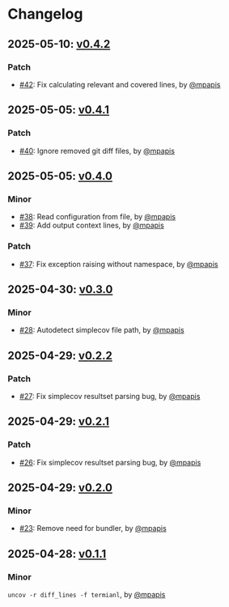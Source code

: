 # Changelog

## 2025-05-10: [v0.4.2](https://github.com/mpapis/uncov/releases/tag/v0.4.2)

### Patch

- [#42](https://github.com/mpapis/uncov/pull/42): Fix calculating relevant and covered lines, by [@mpapis](https://github.com/mpapis)



## 2025-05-05: [v0.4.1](https://github.com/mpapis/uncov/releases/tag/v0.4.1)

### Patch

- [#40](https://github.com/mpapis/uncov/pull/40): Ignore removed git diff files, by [@mpapis](https://github.com/mpapis)



## 2025-05-05: [v0.4.0](https://github.com/mpapis/uncov/releases/tag/v0.4.0)

### Minor

- [#38](https://github.com/mpapis/uncov/pull/38): Read configuration from file, by [@mpapis](https://github.com/mpapis)
- [#39](https://github.com/mpapis/uncov/pull/39): Add output context lines, by [@mpapis](https://github.com/mpapis)

### Patch

- [#37](https://github.com/mpapis/uncov/pull/37): Fix exception raising without namespace, by [@mpapis](https://github.com/mpapis)



## 2025-04-30: [v0.3.0](https://github.com/mpapis/uncov/releases/tag/v0.3.0)

### Minor

- [#28](https://github.com/mpapis/uncov/pull/28): Autodetect simplecov file path, by [@mpapis](https://github.com/mpapis)



## 2025-04-29: [v0.2.2](https://github.com/mpapis/uncov/releases/tag/v0.2.2)

### Patch

- [#27](https://github.com/mpapis/uncov/pull/27): Fix simplecov resultset parsing bug, by [@mpapis](https://github.com/mpapis)


## 2025-04-29: [v0.2.1](https://github.com/mpapis/uncov/releases/tag/v0.2.1)

### Patch

- [#26](https://github.com/mpapis/uncov/pull/26): Fix simplecov resultset parsing bug, by [@mpapis](https://github.com/mpapis)


## 2025-04-29: [v0.2.0](https://github.com/mpapis/uncov/releases/tag/v0.2.0)

### Minor

- [#23](https://github.com/mpapis/uncov/pull/23): Remove need for bundler, by [@mpapis](https://github.com/mpapis)


## 2025-04-28: [v0.1.1](https://github.com/mpapis/uncov/releases/tag/v0.1.1)

### Minor

`uncov -r diff_lines -f termianl`, by [@mpapis](https://github.com/mpapis)

